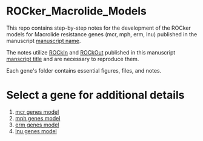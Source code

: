 # ROCker_Macrolide_Models

This repo contains step-by-step notes for the development of the ROCker models for Macrolide resistance genes (mcr, mph, erm, lnu) published in the manuscript [manuscript name]().

The notes utilize [ROCkIn](https://github.com/rotheconrad/ROCkIn) and [ROCkOut](https://github.com/KGerhardt/ROCkOut) published in this manuscript [manscript title]() and are necessary to reproduce them.

Each gene's folder contains essential figures, files, and notes.

# Select a gene for additional details

1. [mcr genes model](https://github.com/rotheconrad/ROCker_Macrolide_Models/tree/main/01_mcr)
1. [mph genes model](https://github.com/rotheconrad/ROCker_Macrolide_Models/tree/main/02_mph/)
1. [erm genes model](https://github.com/rotheconrad/ROCker_Macrolide_Models/tree/main/03_erm/)
1. [lnu genes model](https://github.com/rotheconrad/ROCker_Macrolide_Models/tree/main/04_lnu/)